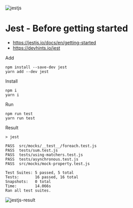 ![jestjs](https://user-images.githubusercontent.com/1257048/86019741-59a3e880-b9fd-11ea-98df-ffed33906839.png)

# Jest - Before getting started

- https://jestjs.io/docs/en/getting-started
- https://devhints.io/jest

Add

    npm install --save-dev jest
    yarn add --dev jest

Install

    npm i
    yarn i

Run

    npm run test
    yarn run test

Result

    > jest

    PASS  src/mocks/__test__/foreach.test.js
    PASS  tests/sum.test.js
    PASS  tests/using-matchers.test.js
    PASS  tests/asynchronous.test.js
    PASS  src/mocks/mock-property.test.js

    Test Suites: 5 passed, 5 total
    Tests:       16 passed, 16 total
    Snapshots:   0 total
    Time:        14.066s
    Ran all test suites.

![jestjs-result](https://user-images.githubusercontent.com/1257048/86019758-61638d00-b9fd-11ea-9df3-91104ab02376.png)

